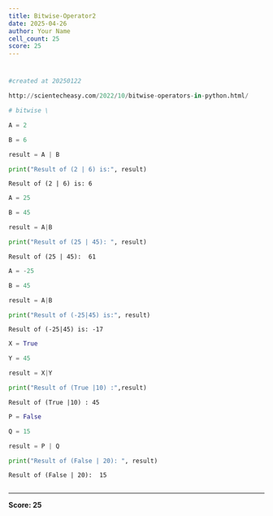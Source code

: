```yaml
---
title: Bitwise-Operator2
date: 2025-04-26
author: Your Name
cell_count: 25
score: 25
---
```


# 


```python
#created at 20250122
```


```python
http://scientecheasy.com/2022/10/bitwise-operators-in-python.html/
```


```python
# bitwise \
```


```python
A = 2
```


```python
B = 6
```


```python
result = A | B
```


```python
print("Result of (2 | 6) is:", result)
```

    Result of (2 | 6) is: 6



```python
A = 25
```


```python
B = 45
```


```python
result = A|B
```


```python
print("Result of (25 | 45): ", result)

```

    Result of (25 | 45):  61



```python
A = -25
```


```python
B = 45
```


```python
result = A|B
```


```python
print("Result of (-25|45) is:", result)
```

    Result of (-25|45) is: -17



```python
X = True
```


```python
Y = 45
```


```python
result = X|Y
```


```python
print("Result of (True |10) :",result) 
```

    Result of (True |10) : 45



```python
P = False
```


```python
Q = 15
```


```python
result = P | Q
```


```python
print("Result of (False | 20): ", result)
```

    Result of (False | 20):  15



```python

```


---
**Score: 25**